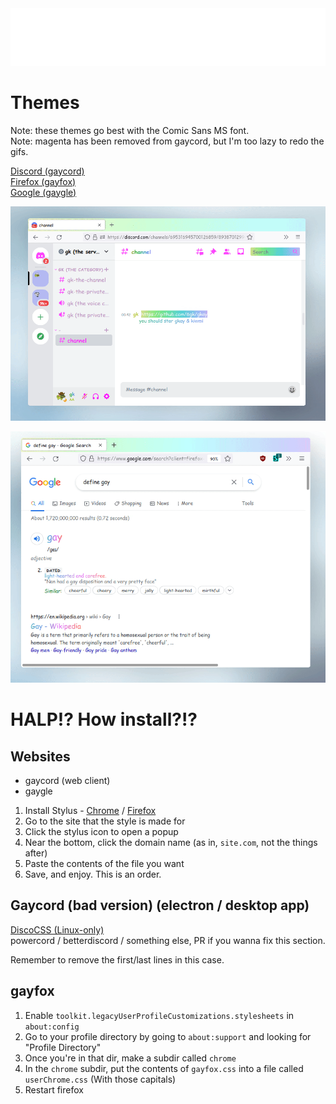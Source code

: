 <div align="center"> <img src="./media/gay.svg"/> </div>

# Themes

Note: these themes go best with the Comic Sans MS font.  
Note: magenta has been removed from gaycord, but I'm too lazy to redo the gifs.

[Discord (gaycord)](./gaycord.css)  
[Firefox (gayfox)](./gayfox.css)  
[Google (gaygle)](./gaygle.css)  

![gayfox/gaycord demo (light)](./media/gaycord_and_gayfox-light.gif)

![gaygle demo](./media/gaygle.gif)



# HALP!? How install?!?

## Websites
 - gaycord (web client)
 - gaygle

1. Install Stylus - [Chrome](https://chrome.google.com/webstore/detail/stylus/clngdbkpkpeebahjckkjfobafhncgmne?hl=en) / [Firefox](https://addons.mozilla.org/en-US/firefox/addon/styl-us)
2. Go to the site that the style is made for
3. Click the stylus icon to open a popup
4. Near the bottom, click the domain name (as in, `site.com`, not the things after)
5. Paste the contents of the file you want
6. Save, and enjoy.  This is an order.


## Gaycord (bad version) (electron / desktop app)
[DiscoCSS (Linux-only)](https://github.com/mlvzk/discocss)  
powercord / betterdiscord / something else, PR if you wanna fix this section.

Remember to remove the first/last lines in this case.


## gayfox
1. Enable `toolkit.legacyUserProfileCustomizations.stylesheets` in `about:config`
2. Go to your profile directory by going to `about:support` and looking for "Profile Directory"
3. Once you're in that dir, make a subdir called `chrome`
4. In the `chrome` subdir, put the contents of `gayfox.css` into a file called `userChrome.css` (With those capitals)
5. Restart firefox
